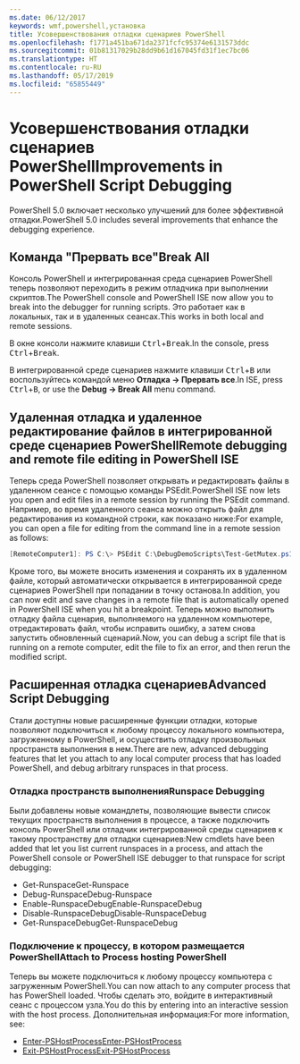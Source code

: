 ```yaml
---
ms.date: 06/12/2017
keywords: wmf,powershell,установка
title: Усовершенствования отладки сценариев PowerShell
ms.openlocfilehash: f1771a451ba671da2371fcfc95374e6131573ddc
ms.sourcegitcommit: 01b81317029b28dd9b61d167045fd31f1ec7bc06
ms.translationtype: HT
ms.contentlocale: ru-RU
ms.lasthandoff: 05/17/2019
ms.locfileid: "65855449"
---
```

# <a name="improvements-in-powershell-script-debugging"></a><span data-ttu-id="cbbfd-103">Усовершенствования отладки сценариев PowerShell</span><span class="sxs-lookup"><span data-stu-id="cbbfd-103">Improvements in PowerShell Script Debugging</span></span>

<span data-ttu-id="cbbfd-104">PowerShell 5.0 включает несколько улучшений для более эффективной отладки.</span><span class="sxs-lookup"><span data-stu-id="cbbfd-104">PowerShell 5.0 includes several improvements that enhance the debugging experience.</span></span>

## <a name="break-all"></a><span data-ttu-id="cbbfd-105">Команда "Прервать все"</span><span class="sxs-lookup"><span data-stu-id="cbbfd-105">Break All</span></span>

<span data-ttu-id="cbbfd-106">Консоль PowerShell и интегрированная среда сценариев PowerShell теперь позволяют переходить в режим отладчика при выполнении скриптов.</span><span class="sxs-lookup"><span data-stu-id="cbbfd-106">The PowerShell console and PowerShell ISE now allow you to break into the debugger for running scripts.</span></span> <span data-ttu-id="cbbfd-107">Это работает как в локальных, так и в удаленных сеансах.</span><span class="sxs-lookup"><span data-stu-id="cbbfd-107">This works in both local and remote sessions.</span></span>

<span data-ttu-id="cbbfd-108">В окне консоли нажмите клавиши <kbd>Ctrl</kbd>+<kbd>Break</kbd>.</span><span class="sxs-lookup"><span data-stu-id="cbbfd-108">In the console, press <kbd>Ctrl</kbd>+<kbd>Break</kbd>.</span></span>

<span data-ttu-id="cbbfd-109">В интегрированной среде сценариев нажмите клавиши <kbd>Ctrl</kbd>+<kbd>B</kbd> или воспользуйтесь командой меню **Отладка -> Прервать все**.</span><span class="sxs-lookup"><span data-stu-id="cbbfd-109">In ISE, press <kbd>Ctrl</kbd>+<kbd>B</kbd>, or use the **Debug -> Break All** menu command.</span></span>

## <a name="remote-debugging-and-remote-file-editing-in-powershell-ise"></a><span data-ttu-id="cbbfd-110">Удаленная отладка и удаленное редактирование файлов в интегрированной среде сценариев PowerShell</span><span class="sxs-lookup"><span data-stu-id="cbbfd-110">Remote debugging and remote file editing in PowerShell ISE</span></span>

<span data-ttu-id="cbbfd-111">Теперь среда PowerShell позволяет открывать и редактировать файлы в удаленном сеансе с помощью команды PSEdit.</span><span class="sxs-lookup"><span data-stu-id="cbbfd-111">PowerShell ISE now lets you open and edit files in a remote session by running the PSEdit command.</span></span>
<span data-ttu-id="cbbfd-112">Например, во время удаленного сеанса можно открыть файл для редактирования из командной строки, как показано ниже:</span><span class="sxs-lookup"><span data-stu-id="cbbfd-112">For example, you can open a file for editing from the command line in a remote session as follows:</span></span>

```powershell
[RemoteComputer1]: PS C:\> PSEdit C:\DebugDemoScripts\Test-GetMutex.ps1
```

<span data-ttu-id="cbbfd-113">Кроме того, вы можете вносить изменения и сохранять их в удаленном файле, который автоматически открывается в интегрированной среде сценариев PowerShell при попадании в точку останова.</span><span class="sxs-lookup"><span data-stu-id="cbbfd-113">In addition, you can now edit and save changes in a remote file that is automatically opened in PowerShell ISE when you hit a breakpoint.</span></span> <span data-ttu-id="cbbfd-114">Теперь можно выполнить отладку файла сценария, выполняемого на удаленном компьютере, отредактировать файл, чтобы исправить ошибку, а затем снова запустить обновленный сценарий.</span><span class="sxs-lookup"><span data-stu-id="cbbfd-114">Now, you can debug a script file that is running on a remote computer, edit the file to fix an error, and then rerun the modified script.</span></span>

## <a name="advanced-script-debugging"></a><span data-ttu-id="cbbfd-115">Расширенная отладка сценариев</span><span class="sxs-lookup"><span data-stu-id="cbbfd-115">Advanced Script Debugging</span></span>

<span data-ttu-id="cbbfd-116">Стали доступны новые расширенные функции отладки, которые позволяют подключиться к любому процессу локального компьютера, загруженному в PowerShell, и осуществить отладку произвольных пространств выполнения в нем.</span><span class="sxs-lookup"><span data-stu-id="cbbfd-116">There are new, advanced debugging features that let you attach to any local computer process that has loaded PowerShell, and debug arbitrary runspaces in that process.</span></span>

### <a name="runspace-debugging"></a><span data-ttu-id="cbbfd-117">Отладка пространств выполнения</span><span class="sxs-lookup"><span data-stu-id="cbbfd-117">Runspace Debugging</span></span>

<span data-ttu-id="cbbfd-118">Были добавлены новые командлеты, позволяющие вывести список текущих пространств выполнения в процессе, а также подключить консоль PowerShell или отладчик интегрированной среды сценариев к такому пространству для отладки сценариев:</span><span class="sxs-lookup"><span data-stu-id="cbbfd-118">New cmdlets have been added that let you list current runspaces in a process, and attach the PowerShell console or PowerShell ISE debugger to that runspace for script debugging:</span></span>

- <span data-ttu-id="cbbfd-119">Get-Runspace</span><span class="sxs-lookup"><span data-stu-id="cbbfd-119">Get-Runspace</span></span>
- <span data-ttu-id="cbbfd-120">Debug-Runspace</span><span class="sxs-lookup"><span data-stu-id="cbbfd-120">Debug-Runspace</span></span>
- <span data-ttu-id="cbbfd-121">Enable-RunspaceDebug</span><span class="sxs-lookup"><span data-stu-id="cbbfd-121">Enable-RunspaceDebug</span></span>
- <span data-ttu-id="cbbfd-122">Disable-RunspaceDebug</span><span class="sxs-lookup"><span data-stu-id="cbbfd-122">Disable-RunspaceDebug</span></span>
- <span data-ttu-id="cbbfd-123">Get-RunspaceDebug</span><span class="sxs-lookup"><span data-stu-id="cbbfd-123">Get-RunspaceDebug</span></span>

### <a name="attach-to-process-hosting-powershell"></a><span data-ttu-id="cbbfd-124">Подключение к процессу, в котором размещается PowerShell</span><span class="sxs-lookup"><span data-stu-id="cbbfd-124">Attach to Process hosting PowerShell</span></span>

<span data-ttu-id="cbbfd-125">Теперь вы можете подключиться к любому процессу компьютера с загруженным PowerShell.</span><span class="sxs-lookup"><span data-stu-id="cbbfd-125">You can now attach to any computer process that has PowerShell loaded.</span></span> <span data-ttu-id="cbbfd-126">Чтобы сделать это, войдите в интерактивный сеанс с процессом узла.</span><span class="sxs-lookup"><span data-stu-id="cbbfd-126">You do this by entering into an interactive session with the host process.</span></span> <span data-ttu-id="cbbfd-127">Дополнительная информация:</span><span class="sxs-lookup"><span data-stu-id="cbbfd-127">For more information, see:</span></span>

- [<span data-ttu-id="cbbfd-128">Enter-PSHostProcess</span><span class="sxs-lookup"><span data-stu-id="cbbfd-128">Enter-PSHostProcess</span></span>](/powershell/module/Microsoft.PowerShell.Core/Enter-PSHostProcess)
- [<span data-ttu-id="cbbfd-129">Exit-PSHostProcess</span><span class="sxs-lookup"><span data-stu-id="cbbfd-129">Exit-PSHostProcess</span></span>](/powershell/module/Microsoft.PowerShell.Core/Exit-PSHostProcess)
